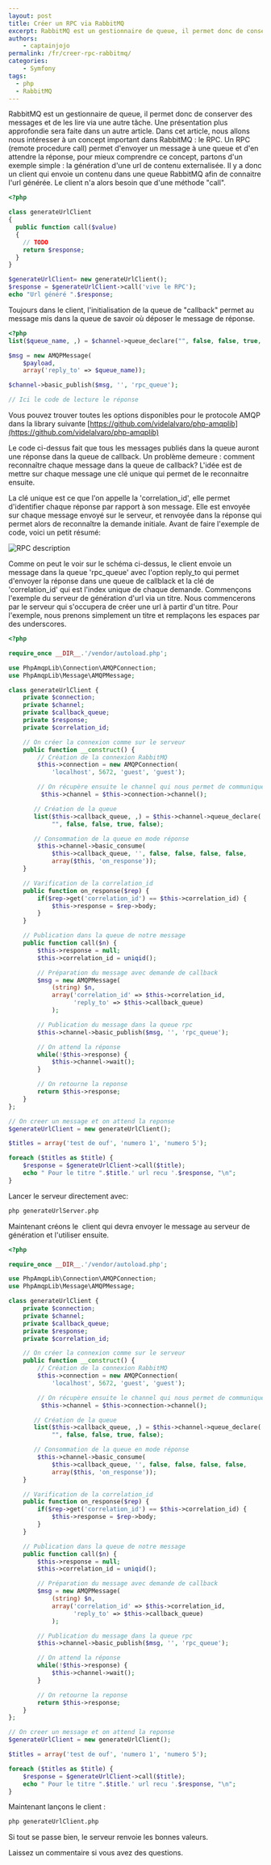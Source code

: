 ```yaml
---
layout: post
title: Créer un RPC via RabbitMQ
excerpt: RabbitMQ est un gestionnaire de queue, il permet donc de conserver des messages et de les lire via une autre tâche. Une présentation plus approfondie sera faite dans un autre article
authors: 
    - captainjojo
permalink: /fr/creer-rpc-rabbitmq/
categories:
    - Symfony
tags:
  - php
  - RabbitMQ
---
```


RabbitMQ est un gestionnaire de queue, il permet donc de conserver des messages et de les lire via une autre tâche. Une présentation plus approfondie sera faite dans un autre article. Dans cet article, nous allons nous intéresser à un concept important dans RabbitMQ : le RPC.
Un RPC (remote procedure call) permet d'envoyer un message à une queue et d'en attendre la réponse, pour mieux comprendre ce concept, partons d'un exemple simple : la génération d'une url de contenu externalisée.
Il y a donc un client qui envoie un contenu dans une queue RabbitMQ afin de connaitre l'url générée. Le client n'a alors besoin que d'une méthode "call".

```php
<?php

class generateUrlClient
{
  public function call($value)
  {
    // TODO
    return $response;
  }
}

$generateUrlClient= new generateUrlClient();
$response = $generateUrlClient->call('vive le RPC');
echo "Url généré ".$response;
```

Toujours dans le client, l'initialisation de la queue de "callback" permet au message mis dans la queue de savoir où déposer le message de réponse.

```php
<?php
list($queue_name, ,) = $channel->queue_declare("", false, false, true, false);

$msg = new AMQPMessage(
    $payload,
    array('reply_to' => $queue_name));

$channel->basic_publish($msg, '', 'rpc_queue');

// Ici le code de lecture le réponse
```

Vous pouvez trouver toutes les options disponibles pour le protocole AMQP dans la library suivante
[https://github.com/videlalvaro/php-amqplib](https://github.com/videlalvaro/php-amqplib)

Le code ci-dessus fait que tous les messages publiés dans la queue auront une réponse dans la queue de callback. Un problème demeure : comment reconnaître chaque message dans la queue de callback? L'idée est de mettre sur chaque message une clé unique qui permet de le reconnaitre ensuite.

La clé unique est ce que l'on appelle la 'correlation_id', elle permet d'identifier chaque réponse par rapport à son message. Elle est envoyée sur chaque message envoyé sur le serveur, et renvoyée dans la réponse qui permet alors de reconnaître la demande initiale.
Avant de faire l'exemple de code, voici un petit résumé:

![RPC description](/assets/2014-01-06-creer-rpc-rabbitmq/python-six.png)

Comme on peut le voir sur le schéma ci-dessus, le client envoie un message dans la queue 'rpc_queue' avec l'option reply_to qui permet d'envoyer la réponse dans une queue de callblack et la clé de 'correlation_id' qui est l'index unique de chaque demande.
Commençons l'exemple du serveur de génération d'url via un titre. Nous commencerons par le serveur qui s'occupera de créer une url à partir d'un titre. Pour l'exemple, nous prenons simplement un titre et remplaçons les espaces par des underscores.

```php
<?php

require_once __DIR__.'/vendor/autoload.php';

use PhpAmqpLib\Connection\AMQPConnection;
use PhpAmqpLib\Message\AMQPMessage;

class generateUrlClient {
    private $connection;
    private $channel;
    private $callback_queue;
    private $response;
    private $correlation_id;

    // On créer la connexion comme sur le serveur
    public function __construct() {
        // Création de la connexion RabbitMQ
        $this->connection = new AMQPConnection(
            'localhost', 5672, 'guest', 'guest');

        // On récupère ensuite le channel qui nous permet de communiquer avec RabbitMQ
         $this->channel = $this->connection->channel();

       // Création de la queue
       list($this->callback_queue, ,) = $this->channel->queue_declare(
            "", false, false, true, false);

       // Consommation de la queue en mode réponse
        $this->channel->basic_consume(
            $this->callback_queue, '', false, false, false, false,
            array($this, 'on_response'));
    }

    // Varification de la correlation_id
    public function on_response($rep) {
        if($rep->get('correlation_id') == $this->correlation_id) {
            $this->response = $rep->body;
        }
    }

    // Publication dans la queue de notre message
    public function call($n) {
        $this->response = null;
        $this->correlation_id = uniqid();

        // Préparation du message avec demande de callback
        $msg = new AMQPMessage(
            (string) $n,
            array('correlation_id' => $this->correlation_id,
                  'reply_to' => $this->callback_queue)
            );

        // Publication du message dans la queue rpc
        $this->channel->basic_publish($msg, '', 'rpc_queue');

        // On attend la réponse
        while(!$this->response) {
            $this->channel->wait();
        }

        // On retourne la reponse
        return $this->response;
    }
};

// On creer un message et on attend la reponse
$generateUrlClient = new generateUrlClient();

$titles = array('test de ouf', 'numero 1', 'numero 5');

foreach ($titles as $title) {
    $response = $generateUrlClient->call($title);
    echo " Pour le titre ".$title.' url recu '.$response, "\n";
}
```

Lancer le serveur directement avec:

```sh
php generateUrlServer.php
```

Maintenant créons le  client qui devra envoyer le message au serveur de génération et l'utiliser ensuite.

```php
<?php

require_once __DIR__.'/vendor/autoload.php';

use PhpAmqpLib\Connection\AMQPConnection;
use PhpAmqpLib\Message\AMQPMessage;

class generateUrlClient {
    private $connection;
    private $channel;
    private $callback_queue;
    private $response;
    private $correlation_id;

    // On créer la connexion comme sur le serveur
    public function __construct() {
        // Création de la connexion RabbitMQ
        $this->connection = new AMQPConnection(
            'localhost', 5672, 'guest', 'guest');

        // On récupère ensuite le channel qui nous permet de communiquer avec RabbitMQ
         $this->channel = $this->connection->channel();

       // Création de la queue
       list($this->callback_queue, ,) = $this->channel->queue_declare(
            "", false, false, true, false);

       // Consommation de la queue en mode réponse
        $this->channel->basic_consume(
            $this->callback_queue, '', false, false, false, false,
            array($this, 'on_response'));
    }

    // Varification de la correlation_id
    public function on_response($rep) {
        if($rep->get('correlation_id') == $this->correlation_id) {
            $this->response = $rep->body;
        }
    }

    // Publication dans la queue de notre message
    public function call($n) {
        $this->response = null;
        $this->correlation_id = uniqid();

        // Préparation du message avec demande de callback
        $msg = new AMQPMessage(
            (string) $n,
            array('correlation_id' => $this->correlation_id,
                  'reply_to' => $this->callback_queue)
            );

        // Publication du message dans la queue rpc
        $this->channel->basic_publish($msg, '', 'rpc_queue');

        // On attend la réponse
        while(!$this->response) {
            $this->channel->wait();
        }

        // On retourne la reponse
        return $this->response;
    }
};

// On creer un message et on attend la reponse
$generateUrlClient = new generateUrlClient();

$titles = array('test de ouf', 'numero 1', 'numero 5');

foreach ($titles as $title) {
    $response = $generateUrlClient->call($title);
    echo " Pour le titre ".$title.' url recu '.$response, "\n";
}
```

Maintenant lançons le client :

```sh
php generateUrlClient.php
```

Si tout se passe bien, le serveur renvoie les bonnes valeurs.

Laissez un commentaire si vous avez des questions.
